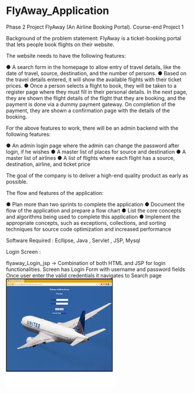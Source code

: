 # FlyAway_Application
Phase 2 Project
FlyAway (An Airline Booking Portal).
Course-end Project 1


Background of the problem statement:
FlyAway is a ticket-booking portal that lets people book flights on their website.


The website needs to have the following features:

● A search form in the homepage to allow entry of travel details, like the date of travel, source, destination, and the number of persons.
● Based on the travel details entered, it will show the available flights with their ticket prices.
● Once a person selects a flight to book, they will be taken to a register page where they must fill in their personal details. In the next page, they are shown the flight details of the flight that they are booking, and the payment is done via a dummy payment gateway. On completion of the payment, they are shown a confirmation page with the details of the booking.   
 
For the above features to work, there will be an admin backend with the following features:

● An admin login page where the admin can change the password after login, if he wishes
● A master list of places for source and destination
● A master list of airlines
● A list of flights where each flight has a source, destination, airline, and ticket price
     
The goal of the company is to deliver a high-end quality product as early as possible. 
 
The flow and features of the application:

● Plan more than two sprints to complete the application
● Document the flow of the application and prepare a flow chart 
● List the core concepts and algorithms being used to complete this application
● Implement the appropriate concepts, such as exceptions, collections, and sorting techniques for source code optimization and increased performance 


Software Required :
Ecllipse, Java , Servlet , JSP, Mysql

Login Screen :

flyaway_Login_jsp -> Combination of both HTML and JSP for login functionalities.
Screen has Login Form with username and password fields
Once user enter the valid credentials it navigates to Search page
<img src="/images/login.png" width="300" height= "300"/>



